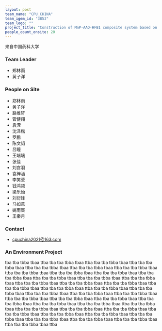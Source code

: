 ```yaml
---
layout: post
team_name: "CPU_CHINA"
team_igem_id: "3853"
team_logo: ""
project_title: "Construction of MnP-AAO-HFB1 composite system based on CRISPR/dCas9 programmable assembly technology for the oxidation of polyethylene plastic"
people_count_onsite: 20
---
```



来自中国药科大学

### Team Leader
* 郑林雨
* 黄子洋

### People on Site
* 郑林雨
* 黄子洋
* 路维轩
* 管健翔
* 袁滢
* 沈泽楷
* 罗鹏
* 陈文韬
* 吕瞳
* 王端端
* 张佳
* 刘宫羽
* 袁梓涵
* 李笑莹
* 钱鸿颉
* 梁乐怡
* 刘衍锋
* 马如意
* 姚雨辰
* 王秦月

### Contact
* cpuchina2021@163.com

### An Environment Project

tba tba tbba tbaa ttba tba tba tbba tbaa ttba tba tba tbba tbaa ttba tba tba tbba tbaa ttba tba tba tbba tbaa ttba tba tba tbba tbaa ttba tba tba tbba tbaa ttba tba tba tbba tbaa ttba tba tba tbba tbaa ttba tba tba tbba tbaa ttba tba tba tbba tbaa ttba tba tba tbba tbaa ttba tba tba tbba tbaa ttba tba tba tbba tbaa ttba tba tba tbba tbaa ttba tba tba tbba tbaa ttba tba tba tbba tbaa ttba tba tba tbba tbaa ttba tba tba tbba tbaa ttba tba tba tbba tbaa ttba tba tba tbba tbaa ttba tba tba tbba tbaa ttba tba tba tbba tbaa ttba tba tba tbba tbaa ttba tba tba tbba tbaa ttba tba tba tbba tbaa ttba tba tba tbba tbaa ttba tba tba tbba tbaa ttba tba tba tbba tbaa ttba tba tba tbba tbaa ttba tba tba tbba tbaa ttba tba tba tbba tbaa ttba tba tba tbba tbaa ttba tba tba tbba tbaa ttba tba tba tbba tbaa ttba tba tba tbba tbaa ttba tba tba tbba tbaa ttba tba tba tbba tbaa ttba tba tba tbba tbaa ttba tba tba tbba tbaa ttba tba tba tbba tbaa ttba tba tba tbba tbaa ttba 
